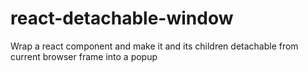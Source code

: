 # react-detachable-window
Wrap a react component and make it and its children detachable from current browser frame into a popup
